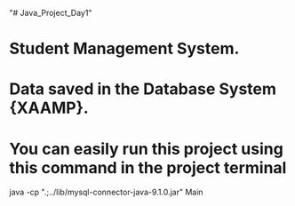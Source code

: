    "# Java_Project_Day1"    
# Student Management System. 
# Data saved in the Database System {XAAMP}.
# You can easily run this project using this command in the project terminal
 java -cp ".;../lib/mysql-connector-java-9.1.0.jar" Main      
